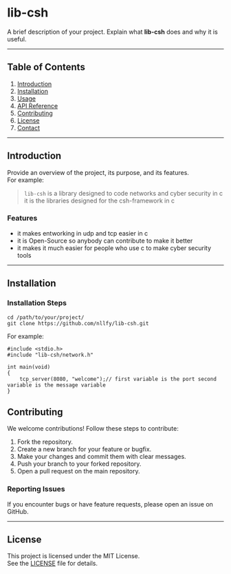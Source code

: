 # lib-csh

A brief description of your project. Explain what **lib-csh** does and why it is useful.

---

## Table of Contents

1. [Introduction](#introduction)
2. [Installation](#installation)
3. [Usage](#usage)
4. [API Reference](#api-reference)
5. [Contributing](#contributing)
6. [License](#license)
7. [Contact](#contact)

---

## Introduction

Provide an overview of the project, its purpose, and its features.  
For example:
> `lib-csh` is a library designed to code networks and cyber security in c it is the libraries designed for the csh-framework in c

### Features
- it makes entworking in udp and tcp easier in c
- it is Open-Source so anybody can contribute to make it better
- it makes it much easier for people who use c to make cyber security tools

---

## Installation

### Installation Steps

    cd /path/to/your/project/
    git clone https://github.com/nllfy/lib-csh.git

For example:

    #include <stdio.h>
    #include "lib-csh/network.h"

    int main(void)
    {
        tcp_server(8080, "welcome");// first variable is the port second variable is the message variable
    }

## Contributing

We welcome contributions! Follow these steps to contribute:

1. Fork the repository.
2. Create a new branch for your feature or bugfix.
3. Make your changes and commit them with clear messages.
4. Push your branch to your forked repository.
5. Open a pull request on the main repository.

### Reporting Issues
If you encounter bugs or have feature requests, please open an issue on GitHub.

---

## License

This project is licensed under the MIT License.  
See the [LICENSE](./LICENSE) file for details.

